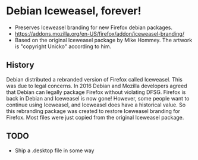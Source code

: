 # Debian Iceweasel, forever!

* Preserves Iceweasel branding for new Firefox debian packages.
* https://addons.mozilla.org/en-US/firefox/addon/iceweasel-branding/
* Based on the original Iceweasel package by Mike Hommey. The artwork is "copyright Unicko" according to him.

## History

 Debian distributed a rebranded version of Firefox called Iceweasel. This was
 due to legal concerns. In 2016 Debian and Mozilla developers agreed that
 Debian can legally package Firefox without violating DFSG. Firefox is back in
 Debian and Iceweasel is now gone! However, some people want to continue using
 Iceweasel, and Iceweasel does have a historical value. So this rebranding
 package was created to restore Iceweasel branding for Firefox. Most files were
 just copied from the original Iceweasel package.
 
## TODO

* Ship a .desktop file in some way
